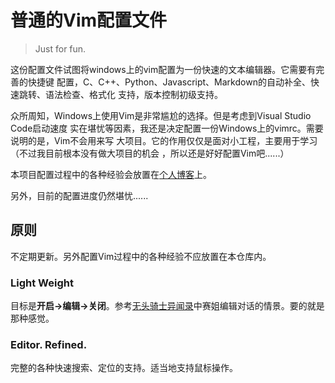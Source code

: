 # 普通的Vim配置文件

> Just for fun.

这份配置文件试图将windows上的vim配置为一份快速的文本编辑器。它需要有完善的快捷键
配置，C、C++、Python、Javascript、Markdown的自动补全、快速跳转、语法检查、格式化
支持，版本控制初级支持。

众所周知，Windows上使用Vim是非常尴尬的选择。但是考虑到Visual Studio Code启动速度
实在堪忧等因素，我还是决定配置一份Windows上的vimrc。需要说明的是，Vim不会用来写
大项目。它的作用仅仅是面对小工程，主要用于学习（不过我目前根本没有做大项目的机会
，所以还是好好配置Vim吧......）

本项目配置过程中的各种经验会放置在[个人博客](https://bigface008.github.io)上。

另外，目前的配置进度仍然堪忧......

## 原则

不定期更新。另外配置Vim过程中的各种经验不应放置在本仓库内。

### Light Weight

目标是**开启->编辑->关闭**。参考[无头骑士异闻录](https://www.bilibili.com/bangumi/media/md1656/?from=search&seid=1843232236060658596)中赛姐编辑对话的情景。要的就是那种感觉。

### Editor. Refined.

完整的各种快速搜索、定位的支持。适当地支持鼠标操作。

